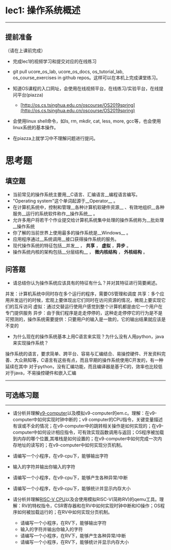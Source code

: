# lec1: 操作系统概述

---

## **提前准备**

（请在上课前完成）

* 完成lec1的视频学习和提交对应的在线练习
* git pull ucore\_os\_lab, ucore\_os\_docs, os\_tutorial\_lab, os\_course\_exercises in github repos。这样可以在本机上完成课堂练习。
* 知道OS课程的入口网址，会使用在线视频平台，在线练习/实验平台，在线提问平台\(piazza\)
  * [http://os.cs.tsinghua.edu.cn/oscourse/OS2019spring](http://os.cs.tsinghua.edu.cn/oscourse/OS2019spring)


* 会使用linux shell命令，如ls, rm, mkdir, cat, less, more, gcc等，也会使用linux系统的基本操作。
* 在piazza上就学习中不理解问题进行提问。



# 思考题

## 填空题

* 当前常见的操作系统主要用__C语言、汇编语言__编程语言编写。
* "Operating system"这个单词起源于__Operator__ 。
* 在计算机系统中，控制和管理__各种计算机软硬件资源__ 、有效地组织__各种服务__运行的系统软件称作__操作系统__ 。
* 允许多用户将若干个作业提交给计算机系统集中处理的操作系统称为__批处理__操作系统
* 你了解的当前世界上使用最多的操作系统是__Windows__ 。
* 应用程序通过__系统调用__接口获得操作系统的服务。
* 现代操作系统的特征包括__并发__ ， __共享__ ， __虚拟__ ，__异步__ 。
* 操作系统内核的架构包括__分层结构__ ， __微内核结构__ ， __外核结构__ 。



## 问答题

- 请总结你认为操作系统应该具有的特征有什么？并对其特征进行简要阐述。

并发：计算机系统中同时存在多个运行的程序，需要OS管理和调度
共享：多个应用并发运行的时候，宏观上要体现出它们同时在访问资源的情况，微观上要实现它们的互斥访问
虚拟：通过交替运行使用户感觉到整个计算机都是由它一个用户在专门提供服务
异步：由于我们程序是走走停停的，这种走走停停它的行为是不是可预测的，操作系统需要提供：只要用户的输入是一致的，它的输出结果就应该是不变的


- 为什么现在的操作系统基本上用C语言来实现？为什么没有人用python，java来实现操作系统？

操作系统的语言，要求简单、跨平台、容易与汇编结合、易操控硬件、开发资料完善、大众熟知等，C语言有这些有点，而且早期的操作系统使用C开发的，有一种延续在其中
对于python，没有汇编功能，而且编译器是基于C的，效率也比较低
对于java，不易操控硬件和嵌入汇编

---

## 可选练习题

---

- 请分析并理解[v9\-computer](https://github.com/chyyuu/os_tutorial_lab/blob/master/v9_computer/docs/v9_computer.md)以及模拟v9\-computer的em.c。理解：在v9\-computer中如何实现时钟中断的；v9 computer的CPU指令，关键变量描述有误或不全的情况；在v9\-computer中的跳转相关操作是如何实现的；在v9\-computer中如何设计相应指令，可有效实现函数调用与返回；OS程序被加载到内存的哪个位置,其堆栈是如何设置的；在v9\-computer中如何完成一次内存地址的读写的；在v9\-computer中如何实现分页机制。


- 请编写一个小程序，在v9-cpu下，能够输出字符


- 输入的字符并输出你输入的字符


- 请编写一个小程序，在v9-cpu下，能够产生各种异常/中断


- 请编写一个小程序，在v9-cpu下，能够统计并显示内存大小



- 请分析并理解[RISC-V CPU](http://www.riscvbook.com/chinese/)以及会使用模拟RISC\-V(简称RV)的qemu工具。理解：RV的特权指令，CSR寄存器和在RV中如何实现时钟中断和IO操作；OS程序如何被加载运行的；在RV中如何实现分页机制。
  - 请编写一个小程序，在RV下，能够输出字符
  - 输入的字符并输出你输入的字符
  - 请编写一个小程序，在RV下，能够产生各种异常/中断
  - 请编写一个小程序，在RV下，能够统计并显示内存大小
